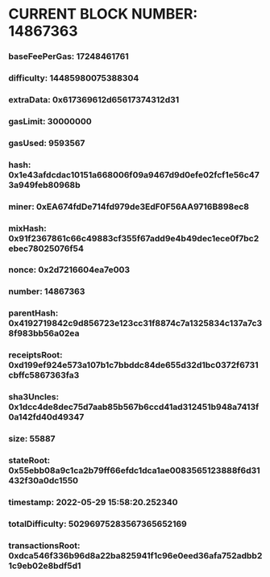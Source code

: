 # CURRENT BLOCK NUMBER: 14867363

### baseFeePerGas: 17248461761
### difficulty: 14485980075388304
### extraData: 0x617369612d65617374312d31
### gasLimit: 30000000
### gasUsed: 9593567
### hash: 0x1e43afdcdac10151a668006f09a9467d9d0efe02fcf1e56c473a949feb80968b
### miner: 0xEA674fdDe714fd979de3EdF0F56AA9716B898ec8
### mixHash: 0x91f2367861c66c49883cf355f67add9e4b49dec1ece0f7bc2ebec78025076f54
### nonce: 0x2d7216604ea7e003
### number: 14867363
### parentHash: 0x4192719842c9d856723e123cc31f8874c7a1325834c137a7c38f983bb56a02ea
### receiptsRoot: 0xd199ef924e573a107b1c7bbddc84de655d32d1bc0372f6731cbffc5867363fa3
### sha3Uncles: 0x1dcc4de8dec75d7aab85b567b6ccd41ad312451b948a7413f0a142fd40d49347
### size: 55887
### stateRoot: 0x55ebb08a9c1ca2b79ff66efdc1dca1ae0083565123888f6d31432f30a0dc1550
### timestamp: 2022-05-29 15:58:20.252340
### totalDifficulty: 50296975283567365652169
### transactionsRoot: 0xdca546f336b96d8a22ba825941f1c96e0eed36afa752adbb21c9eb02e8bdf5d1
